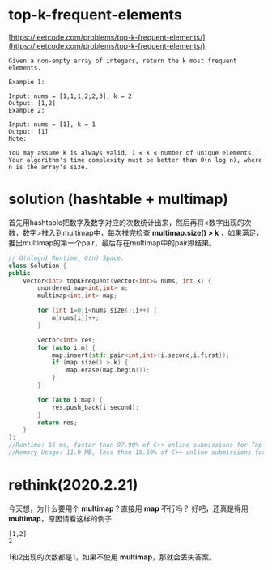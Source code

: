 
# top-k-frequent-elements

[https://leetcode.com/problems/top-k-frequent-elements/](https://leetcode.com/problems/top-k-frequent-elements/)

```
Given a non-empty array of integers, return the k most frequent elements.

Example 1:

Input: nums = [1,1,1,2,2,3], k = 2
Output: [1,2]
Example 2:

Input: nums = [1], k = 1
Output: [1]
Note:

You may assume k is always valid, 1 ≤ k ≤ number of unique elements.
Your algorithm's time complexity must be better than O(n log n), where n is the array's size.
```

# solution (hashtable + multimap)

首先用hashtable把数字及数字对应的次数统计出来，然后再将<数字出现的次数，数字>推入到multimap中，每次推完检查 **multimap.size() > k** ，如果满足，推出multimap的第一个pair，最后存在multimap中的pair即结果。

```c++
// O(nlogn) Runtime, O(n) Space.
class Solution {
public:
    vector<int> topKFrequent(vector<int>& nums, int k) {
        unordered_map<int,int> m;
        multimap<int,int> map;

        for (int i=0;i<nums.size();i++) {
            m[nums[i]]++;
        }

        vector<int> res;
        for (auto i:m) {
            map.insert(std::pair<int,int>(i.second,i.first));
            if (map.size() > k) {
                map.erase(map.begin());
            }
        }

        for (auto i:map) {
            res.push_back(i.second);
        }
        return res;
    }
};
//Runtime: 16 ms, faster than 97.90% of C++ online submissions for Top K Frequent Elements.
//Memory Usage: 11.9 MB, less than 15.50% of C++ online submissions for Top K Frequent Elements.
```

# rethink(2020.2.21)

今天想，为什么要用个 **multimap**？直接用 **map** 不行吗？
好吧，还真是得用 **multimap**，原因请看这样的例子

```
[1,2]
2
```
1和2出现的次数都是1，如果不使用 **multimap**，那就会丢失答案。
